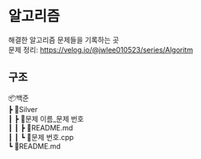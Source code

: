 # 알고리즘
해결한 알고리즘 문제들을 기록하는 곳   
문제 정리: https://velog.io/@jwlee010523/series/Algoritm   
## 구조
📦백준   
 ┣ 📂Silver   
 ┃ ┣ 📂문제 이름_문제 번호   
 ┃ ┃ ┣ 📜README.md   
 ┃ ┃ ┗ 📜문제 번호.cpp   
 ┗ 📜README.md   
